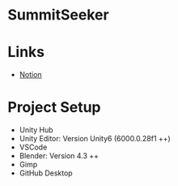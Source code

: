 # SummitSeeker

# Links
 - [Notion](https://www.notion.so/SummitSeeker-1485d39d480880f3af4ee779fb67a50e)

# Project Setup
- Unity Hub
- Unity Editor: Version Unity6 (6000.0.28f1 ++)
- VSCode
- Blender: Version 4.3 ++
- Gimp
- GitHub Desktop
